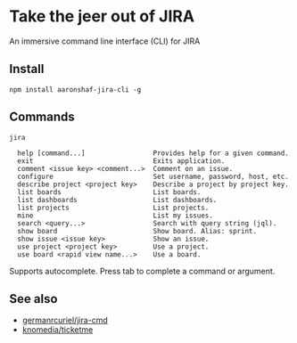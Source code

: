 # Take the jeer out of JIRA

An immersive command line interface (CLI) for JIRA

## Install

```
npm install aaronshaf-jira-cli -g
```

## Commands

```
jira

  help [command...]                 Provides help for a given command.
  exit                              Exits application.
  comment <issue key> <comment...>  Comment on an issue.
  configure                         Set username, password, host, etc.
  describe project <project key>    Describe a project by project key.
  list boards                       List boards.
  list dashboards                   List dashboards.
  list projects                     List projects.
  mine                              List my issues.
  search <query...>                 Search with query string (jql).
  show board                        Show board. Alias: sprint.
  show issue <issue key>            Show an issue.
  use project <project key>         Use a project.
  use board <rapid view name...>    Use a board.
```

Supports autocomplete. Press tab to complete a command or argument.

## See also

* [germanrcuriel/jira-cmd](https://github.com/germanrcuriel/jira-cmd)
* [knomedia/ticketme](https://github.com/knomedia/ticketme)
